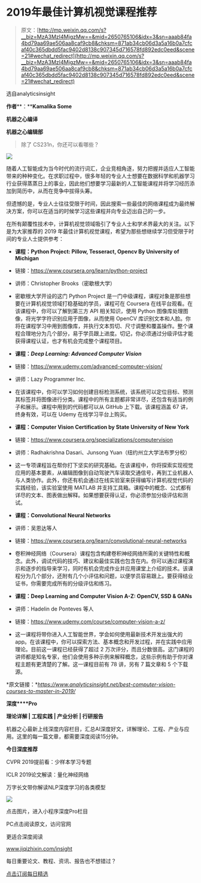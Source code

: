 # 2019年最佳计算机视觉课程推荐

> 原文：[http://mp.weixin.qq.com/s?__biz=MzA3MzI4MjgzMw==&mid=2650765106&idx=3&sn=aaab84fa4bd79aa69ae506aa8caf9cb8&chksm=871ab34cb06d3a5a16b0a7cfcaf40c365dbdd5fac9402d8138c907345d716578fd892edc0eed&scene=21#wechat_redirect](http://mp.weixin.qq.com/s?__biz=MzA3MzI4MjgzMw==&mid=2650765106&idx=3&sn=aaab84fa4bd79aa69ae506aa8caf9cb8&chksm=871ab34cb06d3a5a16b0a7cfcaf40c365dbdd5fac9402d8138c907345d716578fd892edc0eed&scene=21#wechat_redirect)

选自analyticsinsight

**作者****：****Kamalika Some**

**机器之心编译** 

**机器之心编辑部**

> 除了 CS231n，你还可以看哪些？

![](../Images/2842a9ca9baf4ad28d874d1d0aaad6d1.jpg)

随着人工智能成为当今时代的流行词汇，企业竞相角逐，努力把握并适应人工智能带来的种种变化。在求职过程中，很多年轻的专业人士想要在数据科学和机器学习行业获得蒸蒸日上的事业，因此他们想要学习最新的人工智能课程并将学习经历添加到简历中，从而在竞争中拔得头筹。

但遗憾的是，专业人士往往受限于时间，因此搜索一些最佳的网络课程成为最终解决方案，你可以在适当的时候学习这些课程并向专业迈出自己的一步。

在所有颠覆性技术中，计算机视觉领域吸引了专业人士和学术界最大的关注。以下是为大家推荐的 2019 年最佳计算机视觉课程，希望为那些想继续学习但受限于时间的专业人士提供参考：

*   **课程：Python Project: Pillow, Tesseract, Opencv By University of Michigan**

*   链接：https://www.coursera.org/learn/python-project

*   讲师：Christopher Brooks（密歇根大学）

*   密歇根大学开设的这门 Python Project 是一门中级课程，课程对象是那些想要在计算机视觉领域打稳基础的学员，课程可在 Coursera 在线平台观看。在该课程中，你可以了解到第三方 API 相关知识，使用 Python 图像库处理图像，将光学字符识别应用于图像，从而使用 OpenCV 库识别文本和人脸。你将在课程学习中用到图像库，并执行文本剪切、尺寸调整和覆盖操作。整个课程合理地分为几个部分，易于学员跟上进度。切记，你必须通过分级评估才能获得课程认证，也才有机会完成整个课程项目。

*   **课程：*Deep Learning: Advanced Computer Vision***

*   链接：https://www.udemy.com/advanced-computer-vision/

*   讲师：Lazy Programmer Inc.

*   在该课程中，你可以学习如何创建目标检测系统，该系统可以定位目标、预测其标签并将图像进行分类。课程中的所有主题都非常详尽，还包含有适当的例子和展示。课程中用到的代码都可以从 GitHub 上下载。该课程涵盖 67 讲，终身有效，可以在 Udemy 在线学习平台上购买。

*   **课程：Computer Vision Certification by State University of New York**

*   链接：https://www.coursera.org/specializations/computervision

*   讲师：Radhakrishna Dasari、Junsong Yuan（纽约州立大学法布罗分校）

*   这一专项课程旨在帮你打下坚实的研究基础。在该课程中，你将探索实现视觉应用的基本要素，从编辑图像到自动驾驶汽车读取交通信号，再到工业机器人与人类协作。此外，你还有机会通过在线实验室来获得编写计算机视觉代码的实践经验，该实验室使用 MATLAB 并支持工具箱。课程中的概念、公式都有详尽的文本、图表做出解释。如果想要获得认证，你必须参加分级评估和测试。

*   **课程：Convolutional Neural Networks**

*   讲师：吴恩达等人

*   链接：https://www.coursera.org/learn/convolutional-neural-networks

*   卷积神经网络（Coursera）课程包含构建卷积神经网络所需的关键特性和概念。此外，调试代码的技巧、建议和最佳实践也包含在内。你可以通过课程演示和逐步的指导来学习，同时有机会完成作业并应用课堂上介绍的技术。该课程分为几个部分，还附有几个小评估和问题，以便学员容易跟上。要获得结业证书，你需要完成所有的分级评估和练习。

*   **课程：Deep Learning and Computer Vision A-Z: OpenCV, SSD & GANs**

*   讲师：Hadelin de Ponteves 等人

*   链接：https://www.udemy.com/course/computer-vision-a-z/

*   这一课程将带你进入人工智能世界，学会如何使用最新技术开发出强大的 app。在该课程中，你可以探索方法、基本概念和开发过程，并在实践中应用理论。目前这一课程已经获得了超过 2 万次评分，而且分数很高。这门课程的讲师都是知名专家，他们会使用多种示例来解释概念，这些示例有助于你对课程主题有更清楚的了解。这一课程目前有 78 讲，另有 7 篇文章和 5 个下载源。

*原文链接：**https://www.analyticsinsight.net/best-computer-vision-courses-to-master-in-2019/*

**深度****Pro**

**理论详解 | 工程实践 | 产业分析 | 行研报告**

机器之心最新上线深度内容栏目，汇总AI深度好文，详解理论、工程、产业与应用。这里的每一篇文章，都需要深度阅读15分钟。

**今日深度推荐**

CVPR 2019提前看：少样本学习专题

ICLR 2019论文解读：量化神经网络

万字长文带你解读NLP深度学习的各类模型

![](../Images/bdd1e8a0ebdddcd2f7226c16b5927c1e.jpg)

点击图片，进入小程序深度Pro栏目

PC点击阅读原文，访问官网

更适合深度阅读

www.jiqizhixin.com/insight

每日重要论文、教程、资讯、报告也不想错过？

[点击订阅每日精选](https://mp.weixin.qq.com/s?__biz=MzIyMjE2ODk5NQ==&mid=2247483701&idx=1&sn=f6f5c2f1ef750490595b03f8650aff72&scene=21#wechat_redirect)